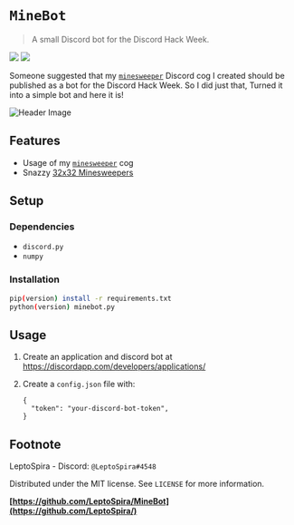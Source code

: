 # `MineBot`
> A small Discord bot for the Discord Hack Week.

![][tag-image]
![][tag2-image]

Someone suggested that my [`minesweeper`](https://github.com/LeptoSpira/minesweeper) Discord cog I created should be published as a bot for the Discord Hack Week. So I did just that, Turned it into a simple bot and here it is!

![Header Image][header-image.png]

## Features
- Usage of my [`minesweeper`](https://github.com/LeptoSpira/minesweeper) cog
- Snazzy [32x32 Minesweepers][example-output]

## Setup
### Dependencies
- `discord.py`
- `numpy`

### Installation
```bash
pip(version) install -r requirements.txt
python(version) minebot.py
```

## Usage
1. Create an application and discord bot at https://discordapp.com/developers/applications/
1. Create a `config.json` file with:

    ```
    {
      "token": "your-discord-bot-token",
    }
    ```


## Footnote
LeptoSpira - Discord: `@LeptoSpira#4548`

Distributed under the MIT license. See `LICENSE` for more information.

**[https://github.com/LeptoSpira/MineBot](https://github.com/LeptoSpira/)**

<!-- Markdown link & img dfn's -->
[tag-image]: https://img.shields.io/github/license/LeptoSpira/MineBot.svg
[tag2-image]: https://img.shields.io/badge/Hypesquad-Brilliance-ea7a66.svg
[header-image.png]: https://i.imgur.com/3slzIe4.png
[example-output]: https://camo.githubusercontent.com/2701c6ebe637823fb85841d2f6ce49eaccb38d15/68747470733a2f2f63646e2e646973636f72646170702e636f6d2f6174746163686d656e74732f3436313932363839303331323330323539342f3538323733303938333037343239393930342f756e6b6e6f776e2e706e67

